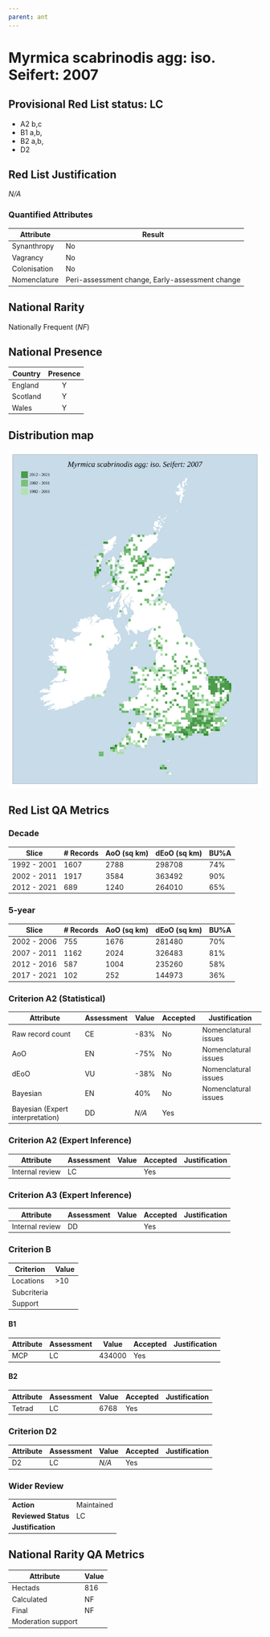 ```yaml
---
parent: ant
---
```

# Myrmica scabrinodis agg: iso. Seifert: 2007

## Provisional Red List status: LC
- A2 b,c
- B1 a,b, 
- B2 a,b, 
- D2

## Red List Justification
*N/A*
### Quantified Attributes
|Attribute|Result|
|---|---|
|Synanthropy|No|
|Vagrancy|No|
|Colonisation|No|
|Nomenclature|Peri-assessment change, Early-assessment change|


## National Rarity
Nationally Frequent (*NF*)

## National Presence
|Country|Presence
|---|:-:|
|England|Y|
|Scotland|Y|
|Wales|Y|


## Distribution map
![](../map/108.svg)

## Red List QA Metrics
### Decade
| Slice | # Records | AoO (sq km) | dEoO (sq km) |BU%A |
|---|---|---|---|---|
|1992 - 2001|1607|2788|298708|74%|
|2002 - 2011|1917|3584|363492|90%|
|2012 - 2021|689|1240|264010|65%|
### 5-year
| Slice | # Records | AoO (sq km) | dEoO (sq km) |BU%A |
|---|---|---|---|---|
|2002 - 2006|755|1676|281480|70%|
|2007 - 2011|1162|2024|326483|81%|
|2012 - 2016|587|1004|235260|58%|
|2017 - 2021|102|252|144973|36%|
### Criterion A2 (Statistical)
|Attribute|Assessment|Value|Accepted|Justification
|---|---|---|---|---|
|Raw record count|CE|-83%|No|Nomenclatural issues|
|AoO|EN|-75%|No|Nomenclatural issues|
|dEoO|VU|-38%|No|Nomenclatural issues|
|Bayesian|EN|40%|No|Nomenclatural issues|
|Bayesian (Expert interpretation)|DD|*N/A*|Yes||
### Criterion A2 (Expert Inference)
|Attribute|Assessment|Value|Accepted|Justification
|---|---|---|---|---|
|Internal review|LC||Yes||
### Criterion A3 (Expert Inference)
|Attribute|Assessment|Value|Accepted|Justification
|---|---|---|---|---|
|Internal review|DD||Yes||
### Criterion B
|Criterion| Value|
|---|---|
|Locations|>10|
|Subcriteria||
|Support||
#### B1
|Attribute|Assessment|Value|Accepted|Justification
|---|---|---|---|---|
|MCP|LC|434000|Yes||
#### B2
|Attribute|Assessment|Value|Accepted|Justification
|---|---|---|---|---|
|Tetrad|LC|6768|Yes||
### Criterion D2
|Attribute|Assessment|Value|Accepted|Justification
|---|---|---|---|---|
|D2|LC|*N/A*|Yes||
### Wider Review
|  |  |
|---|---|
|**Action**|Maintained|
|**Reviewed Status**|LC|
|**Justification**||


## National Rarity QA Metrics
|Attribute|Value|
|---|---|
|Hectads|816|
|Calculated|NF|
|Final|NF|
|Moderation support||



